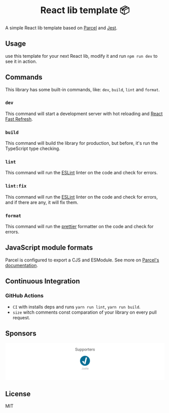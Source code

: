 <h1 align="center">React lib template 📦</h1>

A simple React lib template based on [Parcel](https://parceljs.org/) and [Jest](https://jestjs.io/).

## Usage

use this template for your next React lib, modify it and run `npm run dev` to see it in action.

## Commands

This library has some built-in commands, like: `dev`, `build`, `lint` and `format`.

### `dev`

This command will start a development server with hot reloading and [React Fast Refresh](https://reactnative.dev/docs/fast-refresh).

### `build`

This command will build the library for production, but before, it's run the TypeScript type checking.

### `lint`

This command will run the [ESLint](https://eslint.org/) linter on the code and check for errors.

### `lint:fix`

This command will run the [ESLint](https://eslint.org/) linter on the code and check for errors, and if there are any, it will fix them.

### `format`

This command will run the [prettier](https://prettier.io/) formatter on the code and check for errors.

## JavaScript module formats

Parcel is configured to export a CJS and ESModule. See more on [Parcel's documentation](https://parceljs.org/features/targets/).

## Continuous Integration

### GitHub Actions

- `CI` with installs deps and runs `yarn run lint`, `yarn run build`.
- `size` witch comments const comparation of your library on every pull request.

## Sponsors

[![Sponsors](https://github.com/raisiqueira/headless-stepper-monorepo/raw/HEAD/sponsorkit/sponsors.svg)](https://headless-stepper.netlify.app/sponsors)

## License

MIT
